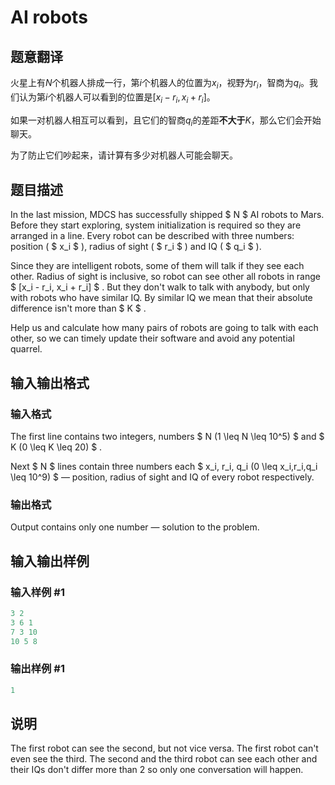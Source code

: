 # AI robots

## 题意翻译

火星上有$N$个机器人排成一行，第$i$个机器人的位置为$x_{i}$，视野为$r_{i}$，智商为$q_{i}$。我们认为第$i$个机器人可以看到的位置是$[x_{i}-r_{i},x_{i}+r_{i}]$。

如果一对机器人相互可以看到，且它们的智商$q_{i}$的差距**不大于**$K$，那么它们会开始聊天。

为了防止它们吵起来，请计算有多少对机器人可能会聊天。

## 题目描述

In the last mission, MDCS has successfully shipped $ N $ AI robots to Mars. Before they start exploring, system initialization is required so they are arranged in a line. Every robot can be described with three numbers: position ( $ x_i $ ), radius of sight ( $ r_i $ ) and IQ ( $ q_i $ ).

Since they are intelligent robots, some of them will talk if they see each other. Radius of sight is inclusive, so robot can see other all robots in range $ [x_i - r_i, x_i + r_i] $ . But they don't walk to talk with anybody, but only with robots who have similar IQ. By similar IQ we mean that their absolute difference isn't more than $ K $ .

Help us and calculate how many pairs of robots are going to talk with each other, so we can timely update their software and avoid any potential quarrel.

## 输入输出格式

### 输入格式

The first line contains two integers, numbers $ N (1 \leq N \leq 10^5) $ and $ K (0 \leq K \leq 20) $ .

Next $ N $ lines contain three numbers each $ x_i, r_i, q_i (0 \leq x_i,r_i,q_i \leq 10^9) $ — position, radius of sight and IQ of every robot respectively.

### 输出格式

Output contains only one number — solution to the problem.

## 输入输出样例

### 输入样例 #1

```cpp
3 2
3 6 1
7 3 10
10 5 8

```
### 输出样例 #1

```cpp
1
```


## 说明

The first robot can see the second, but not vice versa. The first robot can't even see the third. The second and the third robot can see each other and their IQs don't differ more than 2 so only one conversation will happen.

